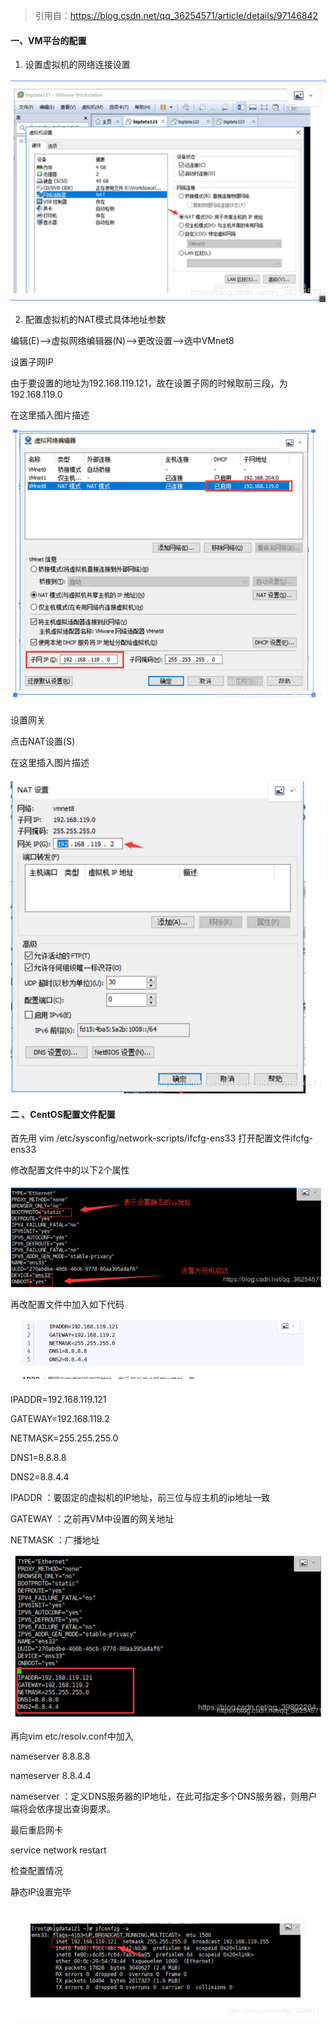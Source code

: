 > 引用自：https://blog.csdn.net/qq_36254571/article/details/97146842

#### 一、VM平台的配置

1. 设置虚拟机的网络连接设置

![](./img/network/1.png)

2. 配置虚拟机的NAT模式具体地址参数

编辑(E)–>虚拟网络编辑器(N)–>更改设置–>选中VMnet8

设置子网IP

由于要设置的地址为192.168.119.121，故在设置子网的时候取前三段，为192.168.119.0

在这里插入图片描述

![](./img/network/2.png)

设置网关

点击NAT设置(S)

在这里插入图片描述

![](./img/network/3.png)

#### 二 、CentOS配置文件配置

首先用 vim /etc/sysconfig/network-scripts/ifcfg-ens33 打开配置文件ifcfg-ens33

修改配置文件中的以下2个属性



![](./img/network/4.png)

再改配置文件中加入如下代码

![](./img/network/5.png)

IPADDR=192.168.119.121

GATEWAY=192.168.119.2

NETMASK=255.255.255.0

DNS1=8.8.8.8

DNS2=8.8.4.4

IPADDR ：要固定的虚拟机的IP地址，前三位与应主机的ip地址一致

GATEWAY ：之前再VM中设置的网关地址

NETMASK ：广播地址

![](./img/network/6.png)

再向vim etc/resolv.conf中加入

nameserver 8.8.8.8

nameserver 8.8.4.4

nameserver ：定义DNS服务器的IP地址，在此可指定多个DNS服务器，则用户端将会依序提出查询要求。

最后重启网卡

service network restart

检查配置情况

静态IP设置完毕

![](./img/network/7.png)
